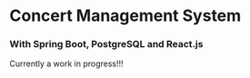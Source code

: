 # Concert Management System
### With Spring Boot, PostgreSQL and React.js

Currently a work in progress!!!
